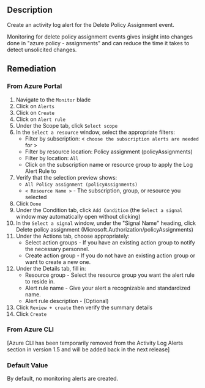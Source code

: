 ## Description

Create an activity log alert for the Delete Policy Assignment event.

Monitoring for delete policy assignment events gives insight into changes done in "azure policy - assignments" and can reduce the time it takes to detect unsolicited changes.

## Remediation

### From Azure Portal

1. Navigate to the `Monitor` blade
2. Click on `Alerts`
3. Click on `Create`
4. Click on `Alert rule`
5. Under the Scope tab, click `Select scope`
6. In the `Select a resource` window, select the appropriate filters:
   - Filter by subscription: < `choose the subscription alerts are needed` for >
   - Filter by resource location: Policy assignment (policyAssignments)
   - Filter by location: `All`
   - Click on the subscription name or resource group to apply the Log Alert Rule to
7. Verify that the selection preview shows:
   - `All Policy assignment (policyAssignments)`
   - `< Resource Name >` - The subscription, group, or resource you selected
8. Click `Done`
9. Under the Condition tab, click `Add Condition` (the `Select a signal` window may automatically open without clicking)
10. In the `Select a signal` window, under the "Signal Name" heading, click Delete policy assignment (Microsoft.Authorization/policyAssignments)
11. Under the Actions tab, choose appropriately:
      - Select action groups - If you have an existing action group to notify the necessary personnel.
      - Create action group - If you do not have an existing action group or want to create a new one.
12. Under the Details tab, fill in:
      -  Resource group - Select the resource group you want the alert rule to reside in.
      - Alert rule name - Give your alert a recognizable and standardized name.
      - Alert rule description - (Optional)
13. Click `Review + create` then verify the summary details
14. Click `Create`

### From Azure CLI

[Azure CLI has been temporarily removed from the Activity Log Alerts section in version 1.5 and will be added back in the next release]

### Default Value

By default, no monitoring alerts are created.